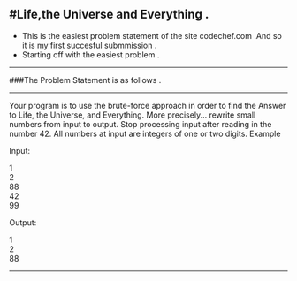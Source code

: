 #Life,the Universe and Everything .
---


* This is the easiest problem statement of the site codechef.com .And so it is my first succesful submmission .
* Starting off with the easiest problem .

***
###The Problem Statement is as follows .
***
Your program is to use the brute-force approach in order to find the Answer to Life, the Universe, and Everything. More precisely... rewrite small numbers from input to output. Stop processing input after reading in the number 42. All numbers at input are integers of one or two digits.
Example


Input:

1<br>
2<br>
88<br>
42<br>
99

Output:

1<br>
2<br>
88

---


